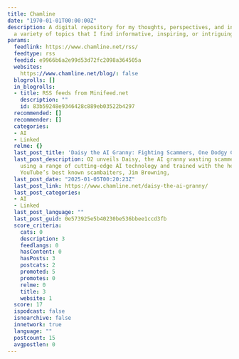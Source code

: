 ```yaml
---
title: Chamline
date: "1970-01-01T00:00:00Z"
description: A digital repository for my thoughts, perspectives, and interests on
  a variety of topics that I find informative, inspiring, or intriguing.
params:
  feedlink: https://www.chamline.net/rss/
  feedtype: rss
  feedid: e9966b6a2e99d53d72fc2098a364505a
  websites:
    https://www.chamline.net/blog/: false
  blogrolls: []
  in_blogrolls:
  - title: RSS feeds from Minifeed.net
    description: ""
    id: 83b59248e9346428c889eb03522b4297
  recommended: []
  recommender: []
  categories:
  - AI
  - Linked
  relme: {}
  last_post_title: 'Daisy the AI Granny: Fighting Scammers, One Dodgy Call at a Time'
  last_post_description: O2 unveils Daisy, the AI granny wasting scammers’ time:Created
    using a range of cutting-edge AI technology and trained with the help of one of
    YouTube’s best known scambaiters, Jim Browning,
  last_post_date: "2025-01-05T00:20:23Z"
  last_post_link: https://www.chamline.net/daisy-the-ai-granny/
  last_post_categories:
  - AI
  - Linked
  last_post_language: ""
  last_post_guid: 0e573925e5b40230be536bbee1ccd3fb
  score_criteria:
    cats: 0
    description: 3
    feedlangs: 0
    hasContent: 0
    hasPosts: 3
    postcats: 2
    promoted: 5
    promotes: 0
    relme: 0
    title: 3
    website: 1
  score: 17
  ispodcast: false
  isnoarchive: false
  innetwork: true
  language: ""
  postcount: 15
  avgpostlen: 0
---
```

